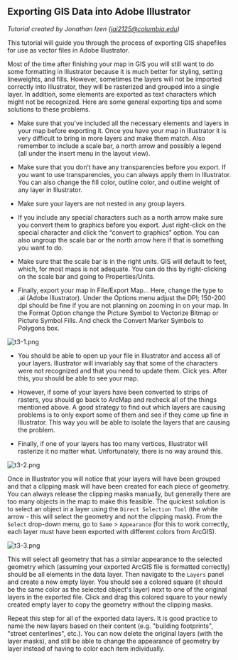 ## Exporting GIS Data into Adobe Illustrator

*Tutorial created by Jonathan Izen (jai2125@columbia.edu)*

This tutorial will guide you through the process of exporting GIS shapefiles for use as vector files in Adobe Illustrator.

Most of the time after finishing your map in GIS you will still want to do some formatting in Illustrator because it is much better for styling, setting lineweights, and fills. However, sometimes the layers will not be imported correctly into Illustrator, they will be rasterized and grouped into a single layer. In addition, some elements are exported as text characters which might not be recognized. Here are some general exporting tips and some solutions to these problems.

* Make sure that you’ve included all the necessary elements and layers in your map before exporting it. Once you have your map in Illustrator it is very difficult to bring in more layers and make them match. Also remember to include a scale bar, a north arrow and possibly a legend (all under the insert menu in the layout view).

* Make sure that you don’t have any transparencies before you export. If you want to use transparencies, you can always apply them in Illustrator. You can also change the fill color, outline color, and outline weight of any layer in Illustrator.

* Make sure your layers are not nested in any group layers.

* If you include any special characters such as a north arrow make sure you convert them to graphics before you export. Just right-click on the special character and click the “convert to graphics” option. You can also ungroup the scale bar or the north arrow here if that is something you want to do.

* Make sure that the scale bar is in the right units. GIS will default to feet, which, for most maps is not adequate. You can do this by right-clicking on the scale bar and going to Properties/Units.

* Finally, export your map in File/Export Map… Here, change the type to .ai (Adobe Illustrator). Under the Options menu adjust the DPI; 150-200 dpi should be fine if you are not planning on zooming in on your map. In the Format Option change the Picture Symbol to Vectorize Bitmap or Picture Symbol Fills. And check the Convert Marker Symbols to Polygons box.

![t3-1.png](https://github.com/jai2125/gis_tutorials/blob/master/Images/Tutorial_03/t3_1.PNG)

* You should be able to open up your file in Illustrator and access all of your layers. Illustrator will invariably say that some of the characters were not recognized and that you need to update them. Click yes. After this, you should be able to see your map.

* However, if some of your layers have been converted to strips of rasters, you should go back to ArcMap and recheck all of the things mentioned above. A good strategy to find out which layers are causing problems is to only export some of them and see if they come up fine in Illustrator. This way you will be able to isolate the layers that are causing the problem.

* Finally, if one of your layers has too many vertices, Illustrator will rasterize it no matter what. Unfortunately, there is no way around this.

![t3-2.png](https://github.com/jai2125/gis_tutorials/blob/master/Images/Tutorial_03/t3_2.PNG)

Once in Illustrator you will notice that your layers will have been grouped and that a clipping mask will have been created for each piece of geometry. You can always release the clipping masks manually, but generally there are too many objects in the map to make this feasible. The quickest solution is to select an object in a layer using the `Direct Selection Tool` (the white arrow - this will select the geometry and not the clipping mask). From the `Select` drop-down menu, go to `Same` > `Appearance` (for this to work correctly, each layer must have been exported with different colors from ArcGIS).

![t3-3.png](https://github.com/jai2125/gis_tutorials/blob/master/Images/Tutorial_03/t3_3.PNG)

This will select all geometry that has a similar appearance to the selected geometry which (assuming your exported ArcGIS file is formatted correctly) should be all elements in the data layer. Then navigate to the `Layers` panel and create a new empty layer. You should see a colored square (it should be the same color as the selected object's layer) next to one of the original layers in the exported file. Click and drag this colored square to your newly created empty layer to copy the geometry without the clipping masks.

Repeat this step for all of the exported data layers. It is good practice to name the new layers based on their content (e.g. "building footprints", "street centerlines", etc.). You can now delete the original layers (with the layer masks), and still be able to change the appearance of geometry by layer instead of having to color each item individually.
